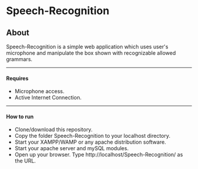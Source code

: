 # Speech-Recognition

## About

Speech-Recognition is a simple web application which uses user's microphone and manipulate the box shown with recognizable allowed grammars.

----

#### Requires

* Microphone access.
* Active Internet Connection.

----

#### How to run

* Clone/download this repository.
* Copy the folder Speech-Recognition to your localhost directory.
* Start your XAMPP/WAMP or any apache distribution software.
* Start your apache server and mySQL modules.
* Open up your browser. Type http://localhost/Speech-Recognition/ as the URL.
